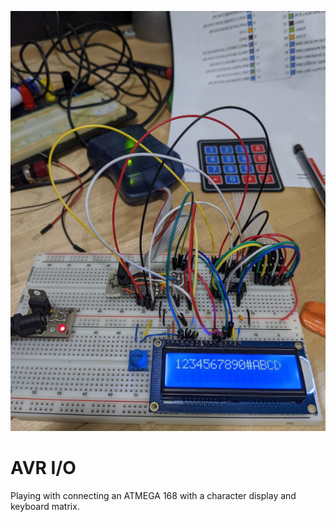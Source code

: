 ![LCD screen on a breadboard](/img/lcd_display_breadboard.jpg?raw=true)

# AVR I/O
Playing with connecting an ATMEGA 168 with a character display and keyboard
matrix.